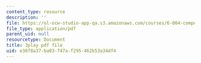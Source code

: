 ```yaml
---
content_type: resource
description: ''
file: https://ol-ocw-studio-app-qa.s3.amazonaws.com/courses/6-004-computation-structures-spring-2017/e36f8a37ba03747af295462b53a34df4_K1dbnQDAG8Q.pdf
file_type: application/pdf
parent_uid: null
resourcetype: Document
title: 3play pdf file
uid: e36f8a37-ba03-747a-f295-462b53a34df4
---
```


